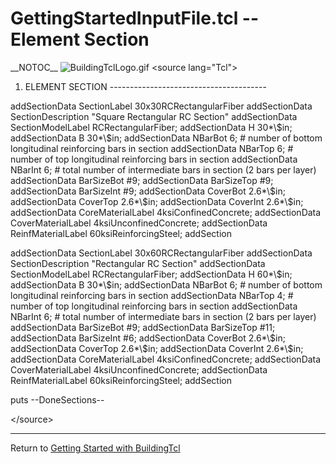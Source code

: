 # GettingStartedInputFile.tcl -- Element Section

<p>__NOTOC__ <img src="/OpenSeesRT/contrib/static/BuildingTclLogo.gif" title="BuildingTclLogo.gif"
alt="BuildingTclLogo.gif" /> &lt;source lang="Tcl"&gt;</p>
<ol>
<li>ELEMENT SECTION ---------------------------------------</li>
</ol>
<p>addSectionData SectionLabel 30x30RCRectangularFiber addSectionData
SectionDescription "Square Rectangular RC Section" addSectionData
SectionModelLabel RCRectangularFiber; addSectionData H 30*\$in;
addSectionData B 30*\$in; addSectionData NBarBot 6; # number of bottom
longitudinal reinforcing bars in section addSectionData NBarTop 6; #
number of top longitudinal reinforcing bars in section addSectionData
NBarInt 6; # total number of intermediate bars in section (2 bars per
layer) addSectionData BarSizeBot #9; addSectionData BarSizeTop #9;
addSectionData BarSizeInt #9; addSectionData CoverBot 2.6*\$in;
addSectionData CoverTop 2.6*\$in; addSectionData CoverInt 2.6*\$in;
addSectionData CoreMaterialLabel 4ksiConfinedConcrete; addSectionData
CoverMaterialLabel 4ksiUnconfinedConcrete; addSectionData
ReinfMaterialLabel 60ksiReinforcingSteel; addSection</p>
<p>addSectionData SectionLabel 30x60RCRectangularFiber addSectionData
SectionDescription "Rectangular RC Section" addSectionData
SectionModelLabel RCRectangularFiber; addSectionData H 60*\$in;
addSectionData B 30*\$in; addSectionData NBarBot 6; # number of bottom
longitudinal reinforcing bars in section addSectionData NBarTop 4; #
number of top longitudinal reinforcing bars in section addSectionData
NBarInt 6; # total number of intermediate bars in section (2 bars per
layer) addSectionData BarSizeBot #9; addSectionData BarSizeTop #11;
addSectionData BarSizeInt #6; addSectionData CoverBot 2.6*\$in;
addSectionData CoverTop 2.6*\$in; addSectionData CoverInt 2.6*\$in;
addSectionData CoreMaterialLabel 4ksiConfinedConcrete; addSectionData
CoverMaterialLabel 4ksiUnconfinedConcrete; addSectionData
ReinfMaterialLabel 60ksiReinforcingSteel; addSection</p>
<p>puts --DoneSections--</p>
<p>&lt;/source&gt;</p>
<hr />
<p>Return to <a href="Getting_Started_with_BuildingTcl"
title="wikilink">Getting Started with BuildingTcl</a></p>

